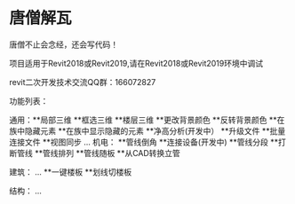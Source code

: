# 唐僧解瓦


唐僧不止会念经，还会写代码！

项目适用于Revit2018或Revit2019,请在Revit2018或Revit2019环境中调试

revit二次开发技术交流QQ群：166072827

功能列表：

通用：**局部三维
      **框选三维
      **楼层三维
      **更改背景颜色
      **反转背景颜色
      **在族中隐藏元素
      **在族中显示隐藏的元素
      **净高分析(开发中）
      **升级文件
      **批量连接文件
      **视图同步
     ...
机电：
      **管线倒角
      **连接设备(开发中)
      **管线分段
      **打断管线
      **管线排列
      **管线随板
      **从CAD转换立管
     
建筑：
     ...
     **一键楼板
     **划线切楼板
     
     
结构：
     ...
